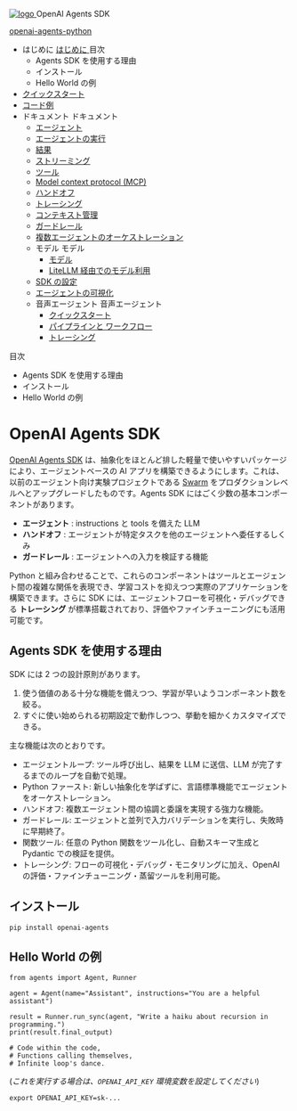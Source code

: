 [ ![logo](../assets/logo.svg) ](./ "OpenAI Agents SDK") OpenAI Agents SDK 

[ openai-agents-python  ](https://github.com/openai/openai-agents-python "リポジトリへ")

  * はじめに  [ はじめに  ](./) 目次 
    * Agents SDK を使用する理由 
    * インストール 
    * Hello World の例 
  * [ クイックスタート  ](quickstart/)
  * [ コード例  ](examples/)
  * ドキュメント  ドキュメント 
    * [ エージェント  ](agents/)
    * [ エージェントの実行  ](running_agents/)
    * [ 結果  ](results/)
    * [ ストリーミング  ](streaming/)
    * [ ツール  ](tools/)
    * [ Model context protocol (MCP)  ](mcp/)
    * [ ハンドオフ  ](handoffs/)
    * [ トレーシング  ](tracing/)
    * [ コンテキスト管理  ](context/)
    * [ ガードレール  ](guardrails/)
    * [ 複数エージェントのオーケストレーション  ](multi_agent/)
    * モデル  モデル 
      * [ モデル  ](models/)
      * [ LiteLLM 経由でのモデル利用  ](models/litellm/)
    * [ SDK の設定  ](config/)
    * [ エージェントの可視化  ](visualization/)
    * 音声エージェント  音声エージェント 
      * [ クイックスタート  ](voice/quickstart/)
      * [ パイプラインと ワークフロー  ](voice/pipeline/)
      * [ トレーシング  ](voice/tracing/)



目次 

  * Agents SDK を使用する理由 
  * インストール 
  * Hello World の例 



# OpenAI Agents SDK

[OpenAI Agents SDK](https://github.com/openai/openai-agents-python) は、抽象化をほとんど排した軽量で使いやすいパッケージにより、エージェントベースの AI アプリを構築できるようにします。これは、以前のエージェント向け実験プロジェクトである [Swarm](https://github.com/openai/swarm/tree/main) をプロダクションレベルへとアップグレードしたものです。Agents SDK にはごく少数の基本コンポーネントがあります。

  * **エージェント** : instructions と tools を備えた LLM 
  * **ハンドオフ** : エージェントが特定タスクを他のエージェントへ委任するしくみ 
  * **ガードレール** : エージェントへの入力を検証する機能 



Python と組み合わせることで、これらのコンポーネントはツールとエージェント間の複雑な関係を表現でき、学習コストを抑えつつ実際のアプリケーションを構築できます。さらに SDK には、エージェントフローを可視化・デバッグできる **トレーシング** が標準搭載されており、評価やファインチューニングにも活用可能です。

## Agents SDK を使用する理由

SDK には 2 つの設計原則があります。

  1. 使う価値のある十分な機能を備えつつ、学習が早いようコンポーネント数を絞る。 
  2. すぐに使い始められる初期設定で動作しつつ、挙動を細かくカスタマイズできる。 



主な機能は次のとおりです。

  * エージェントループ: ツール呼び出し、結果を LLM に送信、LLM が完了するまでのループを自動で処理。 
  * Python ファースト: 新しい抽象化を学ばずに、言語標準機能でエージェントをオーケストレーション。 
  * ハンドオフ: 複数エージェント間の協調と委譲を実現する強力な機能。 
  * ガードレール: エージェントと並列で入力バリデーションを実行し、失敗時に早期終了。 
  * 関数ツール: 任意の Python 関数をツール化し、自動スキーマ生成と Pydantic での検証を提供。 
  * トレーシング: フローの可視化・デバッグ・モニタリングに加え、OpenAI の評価・ファインチューニング・蒸留ツールを利用可能。 



## インストール
    
    
    pip install openai-agents
    

## Hello World の例
    
    
    from agents import Agent, Runner
    
    agent = Agent(name="Assistant", instructions="You are a helpful assistant")
    
    result = Runner.run_sync(agent, "Write a haiku about recursion in programming.")
    print(result.final_output)
    
    # Code within the code,
    # Functions calling themselves,
    # Infinite loop's dance.
    

(_これを実行する場合は、`OPENAI_API_KEY` 環境変数を設定してください_)
    
    
    export OPENAI_API_KEY=sk-...
    
